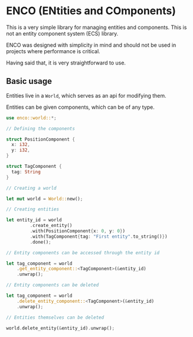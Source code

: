# ENCO (**EN**tities and **CO**mponents)

This is a very simple library for managing entities and components. This is not an entity component system (ECS) library.

ENCO was designed with simplicity in mind and should not be used in projects where performance is critical.

Having said that, it is very straightforward to use.

## Basic usage

Entities live in a `World`, which serves as an api for modifying them.

Entities can be given components, which can be of any type.

```rs
use enco::world::*;

// Defining the components

struct PositionComponent {
  x: i32,
  y: i32,
}

struct TagComponent {
  tag: String
}

// Creating a world

let mut world = World::new();

// Creating entities

let entity_id = world
         .create_entity()
         .with(PositionComponent{x: 0, y: 0})
         .with(TagComponent{tag: "First entity".to_string()})
         .done();

// Entity components can be accessed through the entity id

let tag_component = world
    .get_entity_component::<TagComponent>(&entity_id)
    .unwrap();

// Entity components can be deleted

let tag_component = world
    .delete_entity_component::<TagComponent>(&entity_id)
    .unwrap();

// Entities themselves can be deleted

world.delete_entity(&entity_id).unwrap();
```
